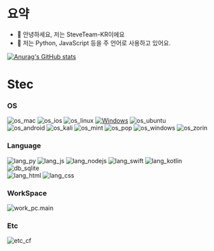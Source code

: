 # 요약
- 👋 안녕하세요, 저는 SteveTeam-KR이에요
- 👀 저는 Python, JavaScript 등을 주 언어로 사용하고 있어요.

[![Anurag's GitHub stats](https://github-readme-stats.vercel.app/api?username=comdots1)](https://github.com/anuraghazra/github-readme-stats)

# Stec
### OS
![os_mac](https://img.shields.io/badge/mac%20os-000000?style=for-the-badge&logo=apple&logoColor=white)
![os_ios](https://img.shields.io/badge/iOS-000000?style=for-the-badge&logo=ios&logoColor=white)
![os_linux](https://img.shields.io/badge/Linux-FCC624?style=for-the-badge&logo=linux&logoColor=black)
[![Windows](https://custom-icon-badges.demolab.com/badge/Windows-0078D6?logo=windows11&logoColor=white)](#)
![os_ubuntu](https://img.shields.io/badge/Ubuntu-E95420?style=for-the-badge&logo=ubuntu&logoColor=white)
<br>
![os_android](https://img.shields.io/badge/Android-3DDC84?style=for-the-badge&logo=android&logoColor=white)
![os_kali](https://img.shields.io/badge/Kali_Linux-557C94?style=for-the-badge&logo=kali-linux&logoColor=white)
![os_mint](https://img.shields.io/badge/Linux_Mint-87CF3E?style=for-the-badge&logo=linux-mint&logoColor=white)
![os_pop](https://img.shields.io/badge/Pop!_OS-48B9C7?style=for-the-badge&logo=Pop!_OS&logoColor=white)
![os_windows](https://img.shields.io/badge/Windows-0078D6?style=for-the-badge&logo=windows&logoColor=white)
![os_zorin](https://img.shields.io/badge/Zorin%20OS-0CC1F3?style=for-the-badge&logo=zorin&logoColor=white)
### Language
![lang_py](https://img.shields.io/badge/Python-3776AB?style=for-the-badge&logo=python&logoColor=white)
![lang_js](https://img.shields.io/badge/JavaScript-F7DF1E?style=for-the-badge&logo=JavaScript&logoColor=white)
![lang_nodejs](https://img.shields.io/badge/Node.js-43853D?style=for-the-badge&logo=node.js&logoColor=white)
![lang_swift](https://img.shields.io/badge/Swift-FA7343?style=for-the-badge&logo=swift&logoColor=white)
![lang_kotlin](https://img.shields.io/badge/Kotlin-0095D5?&style=for-the-badge&logo=kotlin&logoColor=white)
<br>
![db_sqlite](https://img.shields.io/badge/SQLite-07405E?style=for-the-badge&logo=sqlite&logoColor=white)
<br>
![lang_html](https://img.shields.io/badge/HTML5-E34F26?style=for-the-badge&logo=html5&logoColor=white)
![lang_css](https://img.shields.io/badge/CSS3-1572B6?style=for-the-badge&logo=css3&logoColor=white)
### WorkSpace
![work_pc.main](https://img.shields.io/badge/Apple-MacMini_M4-999999?style=for-the-badge&logo=apple&logoColor=white)
### Etc
![etc_cf](https://img.shields.io/badge/Cloudflare-F38020?style=for-the-badge&logo=Cloudflare&logoColor=white)

